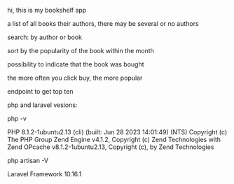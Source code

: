 hi, this is my bookshelf app


a list of all books their authors, there may be several or no authors

search: by author or book

sort by the popularity of the book within the month

possibility to indicate that the book was bought 

the more often you click buy, the more popular

endpoint to get top ten



php and laravel vesions:

php -v

PHP 8.1.2-1ubuntu2.13 (cli) (built: Jun 28 2023 14:01:49) (NTS)
Copyright (c) The PHP Group
Zend Engine v4.1.2, Copyright (c) Zend Technologies
    with Zend OPcache v8.1.2-1ubuntu2.13, Copyright (c), by Zend Technologies

php artisan -V

Laravel Framework 10.16.1


